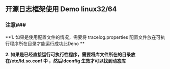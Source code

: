 ## 开源日志框架使用 Demo linux32/64 ##  

### 注意###  

**1. 如果是使用配置文件的情况，需要将 tracelog.properties 配置文件放在可执行程序所在目录才能运行成功此Deno **  

**2. 如果是已经直接运行可执行性程序，需要将库文件所在的目录放在/etc/ld.so.conf 中 ，然后ldconfig 生效才可以找到动态库**  

